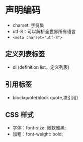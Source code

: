 # 声明编码
- charset: 字符集
- utf-8：可以解析全世界所有语言
- `<meta charset="utf-8">`

## 定义列表标签
- dl (definition list，定义列表)

## 引用标签
- blockquote(block quote,块引用)

## CSS 样式
- 字体：font-size: 微软雅黑;
- 加粗：font-weight: bold;



